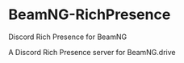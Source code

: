 # BeamNG-RichPresence
Discord Rich Presence for BeamNG


A Discord Rich Presence server for BeamNG.drive
